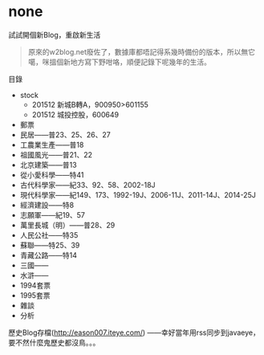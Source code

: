 # none
試試開個新Blog，重啟新生活

>原來的w2blog.net廢佐了，數據庫都唔記得系幾時備份的版本，所以無它噶，咪搵個新地方寫下野咁咯，順便記錄下呢幾年的生活。

目錄
* stock
  * 201512 新城B轉A，900950>601155
  * 201512 城投控股，600649
* 郵票
 * 民居——普23、25、26、27
 * 工農業生產——普18
 * 祖國風光——普21、22
 * 北京建築——普13
 * 從小愛科學——特41
 * 古代科學家——紀33、92、58、2002-18J
 * 現代科學家——紀149、173、1992-19J、2006-11J、2011-14J、2014-25J
 * 經濟建設——特8
 * 志願軍——紀19、57
 * 萬里長城（明）——普28、29
 * 人民公社——特35
 * 蘇聯——特25、39
 * 青藏公路——特14
 * 三國——
 * 水滸——
 * 1994套票
 * 1995套票
* 雜談
* 分析

歷史Blog存檔(http://eason007.iteye.com/)
——幸好當年用rss同步到javaeye，要不然什麼鬼歷史都沒鳥。。。
